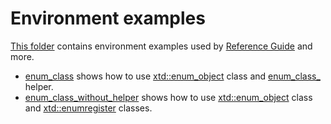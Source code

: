 # Environment examples

[This folder](.) contains environment examples used by [Reference Guide](https://codedocs.xyz/gammasoft71/xtd/) and more.

* [enum_class](enum_class/README.md) shows how to use [xtd::enum_object](../../../src/xtd.core/include/xtd/xtd::enum_object.h) class and [enum_class_](../../../src/xtd.core/include/xtd/xtd::enum_object.h) helper.
* [enum_class_without_helper](enum_class_without_helper/README.md) shows how to use [xtd::enum_object](../../../src/xtd.core/include/xtd/xtd::enum_object.h) class and [xtd::enumregister](../../../src/xtd.core/include/xtd/xtd::enum_object.h) classes.
